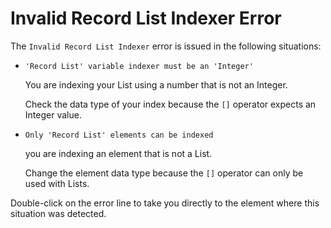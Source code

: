 # Invalid Record List Indexer Error

The `Invalid Record List Indexer` error is issued in the following situations:

* `'Record List' variable indexer must be an 'Integer'`
  
    You are indexing your List using a number that is not an Integer.

    Check the data type of your index because the `[]` operator expects an Integer value.

* `Only 'Record List' elements can be indexed`

    you are indexing an element that is not a List.

    Change the element data type because the `[]` operator can only be used with Lists.

Double-click on the error line to take you directly to the element where this situation was detected.
